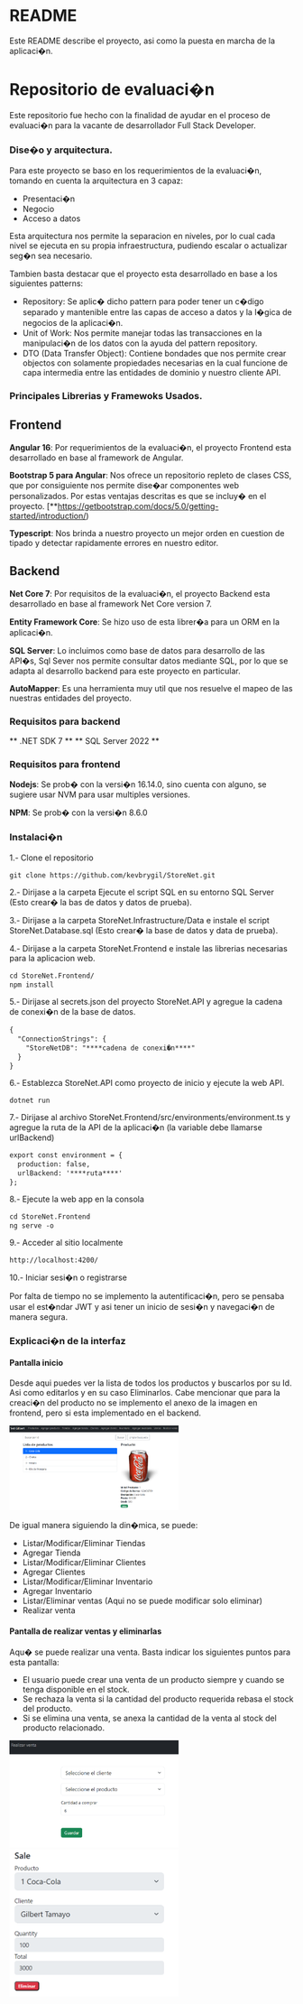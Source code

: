 # README

Este README describe el proyecto, asi como la puesta en marcha de la aplicaci�n.

# Repositorio de evaluaci�n

Este repositorio fue hecho con la finalidad de ayudar en el proceso de evaluaci�n para la vacante de desarrollador Full Stack Developer.

### Dise�o y arquitectura.

Para este proyecto se baso en los requerimientos de la evaluaci�n, tomando en cuenta la arquitectura en 3 capaz:
- Presentaci�n
- Negocio
- Acceso a datos

Esta arquitectura nos permite la separacion en niveles, por lo cual cada nivel se ejecuta en su propia infraestructura, pudiendo escalar o actualizar seg�n sea necesario.

Tambien basta destacar que el proyecto esta desarrollado en base a los siguientes patterns:
- Repository: Se aplic� dicho pattern para poder tener un c�digo separado y mantenible entre las capas de acceso a datos y la l�gica de negocios de la aplicaci�n.
- Unit of Work: Nos permite manejar todas las transacciones en la manipulaci�n de los datos con la ayuda del pattern repository.
- DTO (Data Transfer Object): Contiene bondades que nos permite crear objectos con solamente propiedades necesarias en la cual funcione de capa intermedia entre las entidades de dominio y nuestro cliente API.

### Principales Librerias y Framewoks Usados.

## Frontend

**Angular 16**: Por requerimientos de la evaluaci�n, el proyecto Frontend esta desarrollado en base al framework de Angular.

**Bootstrap 5 para Angular**: Nos ofrece un repositorio repleto de clases CSS, que por consiguiente nos permite dise�ar componentes web personalizados. Por estas ventajas descritas es que se incluy� en el proyecto.
[**https://getbootstrap.com/docs/5.0/getting-started/introduction/)

**Typescript**: Nos brinda a nuestro proyecto un mejor orden en cuestion de tipado y detectar rapidamente errores en nuestro editor.

## Backend

**Net Core 7**: Por requisitos de la evaluaci�n, el proyecto Backend esta desarrollado en base al framework Net Core version 7.

**Entity Framework Core**: Se hizo uso de esta librer�a para un ORM en la aplicaci�n.

**SQL Server**: Lo incluimos como base de datos para desarrollo de las API�s, Sql Sever nos permite consultar datos mediante SQL, por lo que se adapta al desarrollo backend para este proyecto en particular.

**AutoMapper**: Es una herramienta muy util que nos resuelve el mapeo de las nuestras entidades del proyecto.

### Requisitos para backend

** .NET SDK  7 **
** SQL Server 2022 **

### Requisitos para frontend

**Nodejs**: Se prob� con la versi�n 16.14.0, sino cuenta con alguno, se sugiere usar NVM para usar multiples versiones.

**NPM**: Se prob� con la versi�n 8.6.0


### Instalaci�n

1.- Clone el repositorio

```
git clone https://github.com/kevbrygil/StoreNet.git
```

2.- Dirijase a la carpeta Ejecute el script SQL en su entorno SQL Server (Esto crear� la bas de datos y datos de prueba).

3.- Dirijase a la carpeta StoreNet.Infrastructure/Data e instale el script StoreNet.Database.sql (Esto crear� la base de datos y data de prueba).

4.- Dirijase a la carpeta StoreNet.Frontend e instale las librerias necesarias para la aplicacion web.

```
cd StoreNet.Frontend/
npm install
```

5.- Dirijase al secrets.json del proyecto StoreNet.API y agregue la cadena de conexi�n de la base de datos.
```
{
  "ConnectionStrings": {
    "StoreNetDB": "****cadena de conexi�n****"
  }
}
```

6.- Establezca StoreNet.API como proyecto de inicio y ejecute la web API.
```
dotnet run
```

7.- Dirijase al archivo StoreNet.Frontend/src/environments/environment.ts y agregue la ruta de la API de la aplicaci�n (la variable debe llamarse urlBackend)

```
export const environment = {
  production: false,
  urlBackend: '****ruta****'
};
```

8.- Ejecute la web app en la consola

```
cd StoreNet.Frontend
ng serve -o
```

9.- Acceder al sitio localmente

```
http://localhost:4200/
```

10.- Iniciar sesi�n o registrarse

Por falta de tiempo no se implemento la autentificaci�n, pero se pensaba usar el est�ndar JWT y asi tener un inicio de sesi�n y navegaci�n de manera segura.

### Explicaci�n de la interfaz

#### Pantalla inicio

Desde aqui puedes ver la lista de todos los productos y buscarlos por su Id. Asi como editarlos y en su caso Eliminarlos.
Cabe mencionar que para la creaci�n del producto no se implemento el anexo de la imagen en frontend, pero si esta implementado en el backend.

<img src="./public/pantalla_inicio.png" width="300">

De igual manera siguiendo la din�mica, se puede:

- Listar/Modificar/Eliminar Tiendas
- Agregar Tienda
- Listar/Modificar/Eliminar Clientes
- Agregar Clientes
- Listar/Modificar/Eliminar Inventario
- Agregar Inventario
- Listar/Eliminar ventas (Aqui no se puede modificar solo eliminar)
- Realizar venta

#### Pantalla de realizar ventas y eliminarlas

Aqu� se puede realizar una venta. Basta indicar los siguientes puntos para esta pantalla:

-   El usuario puede crear una venta de un producto siempre y cuando se tenga disponible en el stock.
-   Se rechaza la venta si la cantidad del producto requerida rebasa el stock del producto.
-   Si se elimina una venta, se anexa la cantidad de la venta al stock del producto relacionado.

<img src="./public/pantalla_realizar_venta.png" width="300">

<img src="./public/pantalla_detalle_venta.png" width="300">
